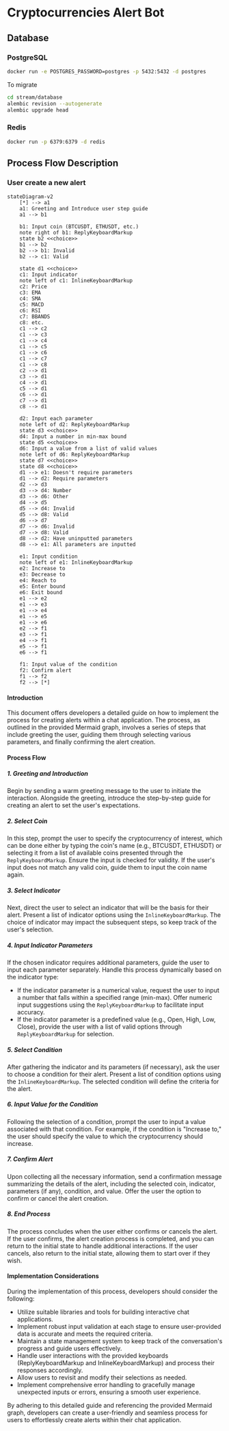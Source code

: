 # Cryptocurrencies Alert Bot

## Database

### PostgreSQL

```bash
docker run -e POSTGRES_PASSWORD=postgres -p 5432:5432 -d postgres
```

To migrate

```bash
cd stream/database
alembic revision --autogenerate
alembic upgrade head
```

### Redis

```bash
docker run -p 6379:6379 -d redis
```

## Process Flow Description

### User create a new alert

```mermaid
stateDiagram-v2 
    [*] --> a1
    a1: Greeting and Introduce user step guide
    a1 --> b1
    
    b1: Input coin (BTCUSDT, ETHUSDT, etc.)
    note right of b1: ReplyKeyboardMarkup
    state b2 <<choice>>
    b1 --> b2
    b2 --> b1: Invalid
    b2 --> c1: Valid
    
    state d1 <<choice>>
    c1: Input indicator
    note left of c1: InlineKeyboardMarkup
    c2: Price
    c3: EMA
    c4: SMA
    c5: MACD
    c6: RSI
    c7: BBANDS
    c8: etc.
    c1 --> c2
    c1 --> c3
    c1 --> c4
    c1 --> c5
    c1 --> c6
    c1 --> c7
    c1 --> c8
    c2 --> d1
    c3 --> d1
    c4 --> d1
    c5 --> d1
    c6 --> d1
    c7 --> d1
    c8 --> d1

    d2: Input each parameter
    note left of d2: ReplyKeyboardMarkup
    state d3 <<choice>>
    d4: Input a number in min-max bound
    state d5 <<choice>>
    d6: Input a value from a list of valid values
    note left of d6: ReplyKeyboardMarkup
    state d7 <<choice>>
    state d8 <<choice>>
    d1 --> e1: Doesn't require parameters
    d1 --> d2: Require parameters
    d2 --> d3
    d3 --> d4: Number
    d3 --> d6: Other
    d4 --> d5
    d5 --> d4: Invalid
    d5 --> d8: Valid
    d6 --> d7
    d7 --> d6: Invalid
    d7 --> d8: Valid
    d8 --> d2: Have uninputted parameters
    d8 --> e1: All parameters are inputted
    
    e1: Input condition
    note left of e1: InlineKeyboardMarkup
    e2: Increase to
    e3: Decrease to
    e4: Reach to
    e5: Enter bound
    e6: Exit bound
    e1 --> e2
    e1 --> e3
    e1 --> e4
    e1 --> e5
    e1 --> e6
    e2 --> f1
    e3 --> f1
    e4 --> f1
    e5 --> f1
    e6 --> f1

    f1: Input value of the condition
    f2: Confirm alert
    f1 --> f2
    f2 --> [*]
```

#### Introduction

This document offers developers a detailed guide on how to implement the process for creating alerts within a chat application. The process, as outlined in the provided Mermaid graph, involves a series of steps that include greeting the user, guiding them through selecting various parameters, and finally confirming the alert creation.

#### Process Flow

##### 1. Greeting and Introduction

Begin by sending a warm greeting message to the user to initiate the interaction. Alongside the greeting, introduce the step-by-step guide for creating an alert to set the user's expectations.

##### 2. Select Coin

In this step, prompt the user to specify the cryptocurrency of interest, which can be done either by typing the coin's name (e.g., BTCUSDT, ETHUSDT) or selecting it from a list of available coins presented through the `ReplyKeyboardMarkup`. Ensure the input is checked for validity. If the user's input does not match any valid coin, guide them to input the coin name again.

##### 3. Select Indicator

Next, direct the user to select an indicator that will be the basis for their alert. Present a list of indicator options using the `InlineKeyboardMarkup`. The choice of indicator may impact the subsequent steps, so keep track of the user's selection.

##### 4. Input Indicator Parameters

If the chosen indicator requires additional parameters, guide the user to input each parameter separately. Handle this process dynamically based on the indicator type:

- If the indicator parameter is a numerical value, request the user to input a number that falls within a specified range (min-max). Offer numeric input suggestions using the `ReplyKeyboardMarkup` to facilitate input accuracy.
- If the indicator parameter is a predefined value (e.g., Open, High, Low, Close), provide the user with a list of valid options through `ReplyKeyboardMarkup` for selection.

##### 5. Select Condition

After gathering the indicator and its parameters (if necessary), ask the user to choose a condition for their alert. Present a list of condition options using the `InlineKeyboardMarkup`. The selected condition will define the criteria for the alert.

##### 6. Input Value for the Condition

Following the selection of a condition, prompt the user to input a value associated with that condition. For example, if the condition is "Increase to," the user should specify the value to which the cryptocurrency should increase.

##### 7. Confirm Alert

Upon collecting all the necessary information, send a confirmation message summarizing the details of the alert, including the selected coin, indicator, parameters (if any), condition, and value. Offer the user the option to confirm or cancel the alert creation.

##### 8. End Process

The process concludes when the user either confirms or cancels the alert. If the user confirms, the alert creation process is completed, and you can return to the initial state to handle additional interactions. If the user cancels, also return to the initial state, allowing them to start over if they wish.

#### Implementation Considerations

During the implementation of this process, developers should consider the following:

- Utilize suitable libraries and tools for building interactive chat applications.
- Implement robust input validation at each stage to ensure user-provided data is accurate and meets the required criteria.
- Maintain a state management system to keep track of the conversation's progress and guide users effectively.
- Handle user interactions with the provided keyboards (ReplyKeyboardMarkup and InlineKeyboardMarkup) and process their responses accordingly.
- Allow users to revisit and modify their selections as needed.
- Implement comprehensive error handling to gracefully manage unexpected inputs or errors, ensuring a smooth user experience.

By adhering to this detailed guide and referencing the provided Mermaid graph, developers can create a user-friendly and seamless process for users to effortlessly create alerts within their chat application.
